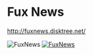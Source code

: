 
Fux News
========
http://fuxnews.disktree.net/

![FuxNews](tucker.gif)
[![FuxNews](https://img.youtube.com/vi/iZpoJwQ32IQ/0.jpg)](https://www.youtube.com/watch?v=iZpoJwQ32IQ)
